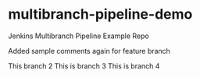 # multibranch-pipeline-demo
Jenkins Multibranch Pipeline Example Repo 

Added sample comments again for feature branch

This branch 2
This is branch 3
This is branch 4
